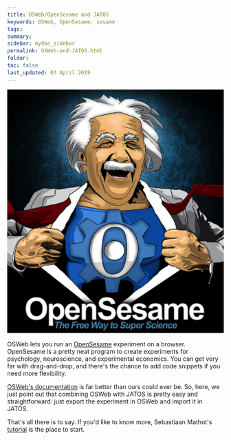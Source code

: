 ```yaml
---
title: OSWeb/OpenSesame and JATOS
keywords: OSWeb, OpenSesame, sesame
tags:
summary:
sidebar: mydoc_sidebar
permalink: OSWeb-and-JATOS.html
folder:
toc: false
last_updated: 03 April 2019
---
```


![OSWeb Logo](images/OSweb_logo.png)

OSWeb lets you run an [OpenSesame](https://osdoc.cogsci.nl/3.2/) experiment on a browser. OpenSesame is a pretty neat program to create experiments for psychology, neuroscience, and experimental economics. You can get very far with drag-and-drop, and there's the chance to add code snippets if you need more flexibility. 

[OSWeb's documentation](https://osdoc.cogsci.nl/3.2/manual/osweb/) is far better than ours could ever be. So, here, we just point out that combining OSWeb with JATOS is pretty easy and straightforward: just export the experiment in OSWeb and import it in JATOS.

That's all there is to say. If you'd like to know more, Sebastiaan Mathot's [tutorial](https://www.youtube.com/watch?v=0448NeoUaqU) is the place to start. 
